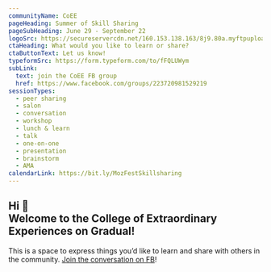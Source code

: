 ```yaml
---
communityName: CoEE
pageHeading: Summer of Skill Sharing
pageSubHeading: June 29 - September 22
logoSrc: https://secureservercdn.net/160.153.138.163/8j9.80a.myftpupload.com/wp-content/uploads/2020/02/SVG_coee-white-owl-1.svg
ctaHeading: What would you like to learn or share?
ctaButtonText: Let us know!
typeformSrc: https://form.typeform.com/to/fFQLUWym
subLink:
  text: join the CoEE FB group
  href: https://www.facebook.com/groups/223720981529219
sessionTypes:
  - peer sharing
  - salon
  - conversation
  - workshop
  - lunch & learn
  - talk
  - one-on-one
  - presentation
  - brainstorm
  - AMA
calendarLink: https://bit.ly/MozFestSkillsharing
---
```


## Hi 👋 <br /> Welcome to the College of Extraordinary Experiences on Gradual!

This is a space to express things you’d like to learn and share with others in the community. [Join the conversation on FB](https://www.facebook.com/groups/223720981529219)! 